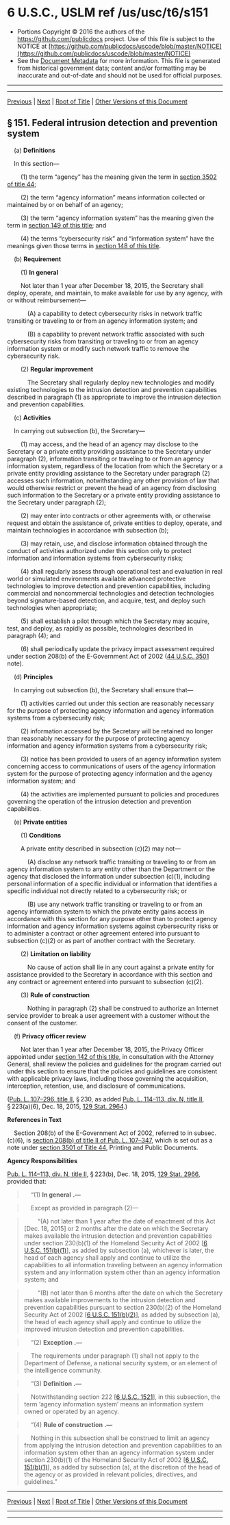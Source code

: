 ---
---

# 6 U.S.C., USLM ref /us/usc/t6/s151

* Portions Copyright © 2016 the authors of the https://github.com/publicdocs project.
  Use of this file is subject to the NOTICE at [https://github.com/publicdocs/uscode/blob/master/NOTICE](https://github.com/publicdocs/uscode/blob/master/NOTICE)
* See the [Document Metadata](././../../../../../..//README.md) for more information.
  This file is generated from historical government data; content and/or formatting may be inaccurate and out-of-date and should not be used for official purposes.

----------
----------

[Previous](./../../../../../..//us/usc/t6/ch1/schII/ptC/m__us_usc_t6_s150.md) | [Next](./../../../../../..//us/usc/t6/ch1/schII/ptD/m__us_usc_t6_ch1_schII_ptD.md) | [Root of Title](./../../../../../../) | [Other Versions of this Document](https://publicdocs.github.io/go/links?ns=uslm&ref=%2Fus%2Fusc%2Ft6%2Fs151)

## § 151. Federal intrusion detection and prevention system

    (a) __Definitions__ 

    In this section—

        (1) the term “agency” has the meaning given the term in [section 3502 of title 44][/us/usc/t44/s3502];

        (2) the term “agency information” means information collected or maintained by or on behalf of an agency;

        (3) the term “agency information system” has the meaning given the term in [section 149 of this title][/us/usc/t6/s149]; and

        (4) the terms “cybersecurity risk” and “information system” have the meanings given those terms in [section 148 of this title][/us/usc/t6/s148].

    (b) __Requirement__ 

        (1) __In general__ 

        Not later than 1 year after December 18, 2015, the Secretary shall deploy, operate, and maintain, to make available for use by any agency, with or without reimbursement—

            (A) a capability to detect cybersecurity risks in network traffic transiting or traveling to or from an agency information system; and

            (B) a capability to prevent network traffic associated with such cybersecurity risks from transiting or traveling to or from an agency information system or modify such network traffic to remove the cybersecurity risk.

        (2) __Regular improvement__ 

            The Secretary shall regularly deploy new technologies and modify existing technologies to the intrusion detection and prevention capabilities described in paragraph (1) as appropriate to improve the intrusion detection and prevention capabilities.

    (c) __Activities__ 

    In carrying out subsection (b), the Secretary—

        (1) may access, and the head of an agency may disclose to the Secretary or a private entity providing assistance to the Secretary under paragraph (2), information transiting or traveling to or from an agency information system, regardless of the location from which the Secretary or a private entity providing assistance to the Secretary under paragraph (2) accesses such information, notwithstanding any other provision of law that would otherwise restrict or prevent the head of an agency from disclosing such information to the Secretary or a private entity providing assistance to the Secretary under paragraph (2);

        (2) may enter into contracts or other agreements with, or otherwise request and obtain the assistance of, private entities to deploy, operate, and maintain technologies in accordance with subsection (b);

        (3) may retain, use, and disclose information obtained through the conduct of activities authorized under this section only to protect information and information systems from cybersecurity risks;

        (4) shall regularly assess through operational test and evaluation in real world or simulated environments available advanced protective technologies to improve detection and prevention capabilities, including commercial and noncommercial technologies and detection technologies beyond signature-based detection, and acquire, test, and deploy such technologies when appropriate;

        (5) shall establish a pilot through which the Secretary may acquire, test, and deploy, as rapidly as possible, technologies described in paragraph (4); and

        (6) shall periodically update the privacy impact assessment required under section 208(b) of the E-Government Act of 2002 ([44 U.S.C. 3501][/us/usc/t44/s3501] note).

    (d) __Principles__ 

    In carrying out subsection (b), the Secretary shall ensure that—

        (1) activities carried out under this section are reasonably necessary for the purpose of protecting agency information and agency information systems from a cybersecurity risk;

        (2) information accessed by the Secretary will be retained no longer than reasonably necessary for the purpose of protecting agency information and agency information systems from a cybersecurity risk;

        (3) notice has been provided to users of an agency information system concerning access to communications of users of the agency information system for the purpose of protecting agency information and the agency information system; and

        (4) the activities are implemented pursuant to policies and procedures governing the operation of the intrusion detection and prevention capabilities.

    (e) __Private entities__ 

        (1) __Conditions__ 

        A private entity described in subsection (c)(2) may not—

            (A) disclose any network traffic transiting or traveling to or from an agency information system to any entity other than the Department or the agency that disclosed the information under subsection (c)(1), including personal information of a specific individual or information that identifies a specific individual not directly related to a cybersecurity risk; or

            (B) use any network traffic transiting or traveling to or from an agency information system to which the private entity gains access in accordance with this section for any purpose other than to protect agency information and agency information systems against cybersecurity risks or to administer a contract or other agreement entered into pursuant to subsection (c)(2) or as part of another contract with the Secretary.

        (2) __Limitation on liability__ 

            No cause of action shall lie in any court against a private entity for assistance provided to the Secretary in accordance with this section and any contract or agreement entered into pursuant to subsection (c)(2).

        (3) __Rule of construction__ 

            Nothing in paragraph (2) shall be construed to authorize an Internet service provider to break a user agreement with a customer without the consent of the customer.

    (f) __Privacy officer review__ 

        Not later than 1 year after December 18, 2015, the Privacy Officer appointed under [section 142 of this title][/us/usc/t6/s142], in consultation with the Attorney General, shall review the policies and guidelines for the program carried out under this section to ensure that the policies and guidelines are consistent with applicable privacy laws, including those governing the acquisition, interception, retention, use, and disclosure of communications.

([Pub. L. 107–296, title II][/us/pl/107/296/tII], § 230, as added [Pub. L. 114–113, div. N, title II][/us/pl/114/113/dN/tII], § 223(a)(6), Dec. 18, 2015, [129 Stat. 2964][/us/stat/129/2964].)

 __References in Text__ 

    Section 208(b) of the E-Government Act of 2002, referred to in subsec. (c)(6), is [section 208(b) of title II of Pub. L. 107–347][/us/pl/107/347/tII/s208/b], which is set out as a note under [section 3501 of Title 44][/us/usc/t44/s3501], Printing and Public Documents.

 __Agency Responsibilities__ 

[Pub. L. 114–113, div. N, title II][/us/pl/114/113/dN/tII], § 223(b), Dec. 18, 2015, [129 Stat. 2966][/us/stat/129/2966], provided that:

>     “(1)  __In general__  __.—__ 

>     Except as provided in paragraph (2)—

>         “(A) not later than 1 year after the date of enactment of this Act \[Dec. 18, 2015\] or 2 months after the date on which the Secretary makes available the intrusion detection and prevention capabilities under section 230(b)(1) of the Homeland Security Act of 2002 \[[6 U.S.C. 151(b)(1)][/us/usc/t6/s151/b/1]\], as added by subsection (a), whichever is later, the head of each agency shall apply and continue to utilize the capabilities to all information traveling between an agency information system and any information system other than an agency information system; and

>         “(B) not later than 6 months after the date on which the Secretary makes available improvements to the intrusion detection and prevention capabilities pursuant to section 230(b)(2) of the Homeland Security Act of 2002 \[[6 U.S.C. 151(b)(2)][/us/usc/t6/s151/b/2]\], as added by subsection (a), the head of each agency shall apply and continue to utilize the improved intrusion detection and prevention capabilities.

>     “(2)  __Exception__  __.—__ 

>     The requirements under paragraph (1) shall not apply to the Department of Defense, a national security system, or an element of the intelligence community.

>     “(3)  __Definition__  __.—__ 

>     Notwithstanding section 222 \[[6 U.S.C. 1521][/us/usc/t6/s1521]\], in this subsection, the term ‘agency information system’ means an information system owned or operated by an agency.

>     “(4)  __Rule of construction__  __.—__ 

>     Nothing in this subsection shall be construed to limit an agency from applying the intrusion detection and prevention capabilities to an information system other than an agency information system under section 230(b)(1) of the Homeland Security Act of 2002 \[[6 U.S.C. 151(b)(1)][/us/usc/t6/s151/b/1]\], as added by subsection (a), at the discretion of the head of the agency or as provided in relevant policies, directives, and guidelines.”

----------

[Previous](./../../../../../..//us/usc/t6/ch1/schII/ptC/m__us_usc_t6_s150.md) | [Next](./../../../../../..//us/usc/t6/ch1/schII/ptD/m__us_usc_t6_ch1_schII_ptD.md) | [Root of Title](./../../../../../../) | [Other Versions of this Document](https://publicdocs.github.io/go/links?ns=uslm&ref=%2Fus%2Fusc%2Ft6%2Fs151)

----------
----------

[/us/usc/t44/s3502]: https://publicdocs.github.io/go/links?ns=uslm&ref=%2Fus%2Fusc%2Ft44%2Fs3502
[/us/usc/t6/s149]: https://publicdocs.github.io/go/links?ns=uslm&ref=%2Fus%2Fusc%2Ft6%2Fs149
[/us/usc/t6/s148]: https://publicdocs.github.io/go/links?ns=uslm&ref=%2Fus%2Fusc%2Ft6%2Fs148
[/us/usc/t44/s3501]: https://publicdocs.github.io/go/links?ns=uslm&ref=%2Fus%2Fusc%2Ft44%2Fs3501
[/us/usc/t6/s142]: https://publicdocs.github.io/go/links?ns=uslm&ref=%2Fus%2Fusc%2Ft6%2Fs142
[/us/pl/107/296/tII]: https://publicdocs.github.io/go/links?ns=uslm&ref=%2Fus%2Fpl%2F107%2F296%2FtII
[/us/pl/114/113/dN/tII]: https://publicdocs.github.io/go/links?ns=uslm&ref=%2Fus%2Fpl%2F114%2F113%2FdN%2FtII
[/us/stat/129/2964]: https://publicdocs.github.io/go/links?ns=uslm&ref=%2Fus%2Fstat%2F129%2F2964
[/us/pl/107/347/tII/s208/b]: https://publicdocs.github.io/go/links?ns=uslm&ref=%2Fus%2Fpl%2F107%2F347%2FtII%2Fs208%2Fb
[/us/usc/t44/s3501]: https://publicdocs.github.io/go/links?ns=uslm&ref=%2Fus%2Fusc%2Ft44%2Fs3501
[/us/pl/114/113/dN/tII]: https://publicdocs.github.io/go/links?ns=uslm&ref=%2Fus%2Fpl%2F114%2F113%2FdN%2FtII
[/us/stat/129/2966]: https://publicdocs.github.io/go/links?ns=uslm&ref=%2Fus%2Fstat%2F129%2F2966
[/us/usc/t6/s151/b/1]: https://publicdocs.github.io/go/links?ns=uslm&ref=%2Fus%2Fusc%2Ft6%2Fs151%2Fb%2F1
[/us/usc/t6/s151/b/2]: https://publicdocs.github.io/go/links?ns=uslm&ref=%2Fus%2Fusc%2Ft6%2Fs151%2Fb%2F2
[/us/usc/t6/s1521]: https://publicdocs.github.io/go/links?ns=uslm&ref=%2Fus%2Fusc%2Ft6%2Fs1521
[/us/usc/t6/s151/b/1]: https://publicdocs.github.io/go/links?ns=uslm&ref=%2Fus%2Fusc%2Ft6%2Fs151%2Fb%2F1


